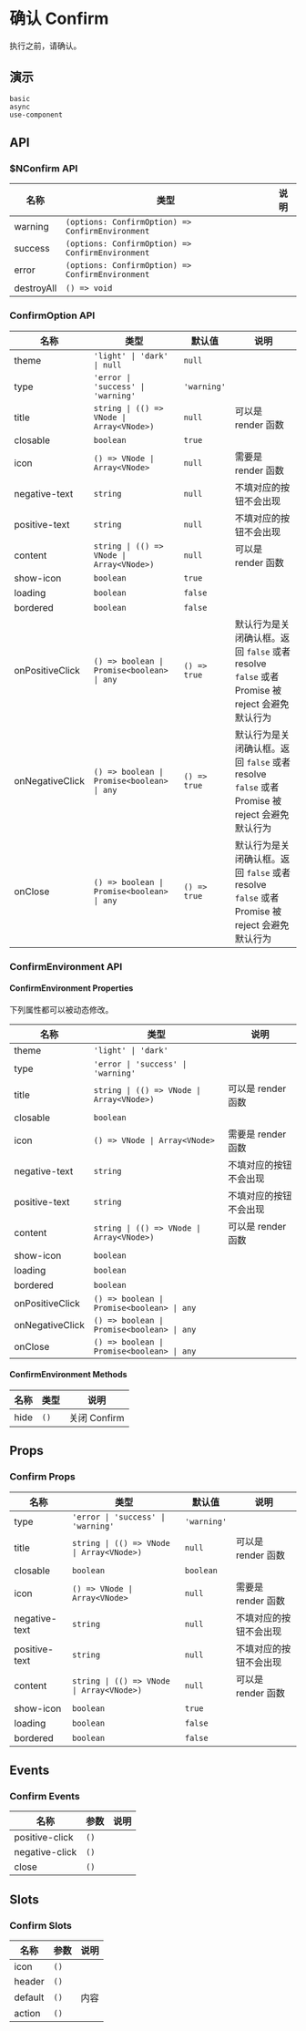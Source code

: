 # 确认 Confirm
执行之前，请确认。

## 演示
```demo
basic
async
use-component
```
## API
### $NConfirm API
|名称|类型|说明|
|-|-|-|
|warning|`(options: ConfirmOption) => ConfirmEnvironment`||
|success|`(options: ConfirmOption) => ConfirmEnvironment`||
|error|`(options: ConfirmOption) => ConfirmEnvironment`||
|destroyAll|`() => void`||

### ConfirmOption API
|名称|类型|默认值|说明|
|-|-|-|-|
|theme|`'light' \| 'dark' \| null`|`null`||
|type|`'error \| 'success' \| 'warning'`|`'warning'`||
|title|`string \| (() => VNode \| Array<VNode>)`|`null`|可以是 render 函数|
|closable|`boolean`|`true`||
|icon|`() => VNode \| Array<VNode>`|`null`|需要是 render 函数|
|negative-text|`string`|`null`|不填对应的按钮不会出现|
|positive-text|`string`|`null`|不填对应的按钮不会出现|
|content|`string \| (() => VNode \| Array<VNode>)`|`null`|可以是 render 函数|
|show-icon|`boolean`|`true`||
|loading|`boolean`|`false`||
|bordered|`boolean`|`false`||
|onPositiveClick|`() => boolean \| Promise<boolean> \| any`|`() => true`|默认行为是关闭确认框。返回 `false` 或者 resolve `false` 或者 Promise 被 reject 会避免默认行为|
|onNegativeClick|`() => boolean \| Promise<boolean> \| any`|`() => true`|默认行为是关闭确认框。返回 `false` 或者 resolve `false` 或者 Promise 被 reject 会避免默认行为|
|onClose|`() => boolean \| Promise<boolean> \| any`|`() => true`|默认行为是关闭确认框。返回 `false` 或者 resolve `false` 或者 Promise 被 reject 会避免默认行为|

### ConfirmEnvironment API
#### ConfirmEnvironment Properties
下列属性都可以被动态修改。

|名称|类型|说明|
|-|-|-|
|theme|`'light' \| 'dark'`||
|type|`'error \| 'success' \| 'warning'`||
|title|`string \| (() => VNode \| Array<VNode>)`|可以是 render 函数|
|closable|`boolean`||
|icon|`() => VNode \| Array<VNode>`|需要是 render 函数|
|negative-text|`string`|不填对应的按钮不会出现|
|positive-text|`string`|不填对应的按钮不会出现|
|content|`string \| (() => VNode \| Array<VNode>)`|可以是 render 函数|
|show-icon|`boolean`||
|loading|`boolean`||
|bordered|`boolean`||
|onPositiveClick|`() => boolean \| Promise<boolean> \| any`||
|onNegativeClick|`() => boolean \| Promise<boolean> \| any`||
|onClose|`() => boolean \| Promise<boolean> \| any`||

#### ConfirmEnvironment Methods
|名称|类型|说明|
|-|-|-|
|hide|`()`|关闭 Confirm|

## Props
### Confirm Props
|名称|类型|默认值|说明|
|-|-|-|-|
|type|`'error \| 'success' \| 'warning'`|`'warning'`||
|title|`string \| (() => VNode \| Array<VNode>)`|`null`|可以是 render 函数|
|closable|`boolean`|`boolean`||
|icon|`() => VNode \| Array<VNode>`|`null`|需要是 render 函数|
|negative-text|`string`|`null`|不填对应的按钮不会出现|
|positive-text|`string`|`null`|不填对应的按钮不会出现|
|content|`string \| (() => VNode \| Array<VNode>)`|`null`|可以是 render 函数|
|show-icon|`boolean`|`true`||
|loading|`boolean`|`false`||
|bordered|`boolean`|`false`||

## Events
### Confirm Events
|名称|参数|说明|
|-|-|-|
|positive-click|`()`||
|negative-click|`()`||
|close|`()`||

## Slots
### Confirm Slots
|名称|参数|说明|
|-|-|-|
|icon|`()`||
|header|`()`||
|default|`()`|内容|
|action|`()`||

